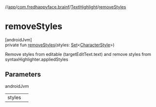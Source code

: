 //[app](../../../index.md)/[com.fredhappyface.brainf](../index.md)/[TextHighlight](index.md)/[removeStyles](remove-styles.md)

# removeStyles

[androidJvm]\
private fun [removeStyles](remove-styles.md)(styles: [Set](https://kotlinlang.org/api/latest/jvm/stdlib/kotlin.collections/-set/index.html)&lt;[CharacterStyle](https://developer.android.com/reference/kotlin/android/text/style/CharacterStyle.html)&gt;)

Remove styles from editable (targetEditText.text) and remove styles from syntaxHighlighter.appliedStyles

## Parameters

androidJvm

| | |
|---|---|
| styles |  |
